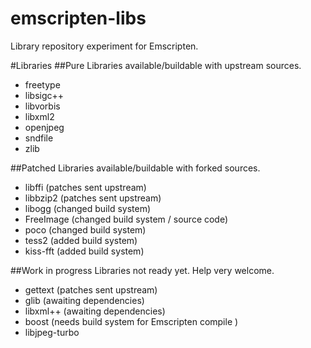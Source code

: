emscripten-libs
===============

Library repository experiment for Emscripten.

#Libraries
##Pure
Libraries available/buildable with upstream sources.
- freetype
- libsigc++
- libvorbis
- libxml2
- openjpeg
- sndfile
- zlib

##Patched
Libraries available/buildable with forked sources.
- libffi (patches sent upstream)
- libbzip2 (patches sent upstream)
- libogg   (changed build system)
- FreeImage (changed build system / source code)
- poco      (changed build system)
- tess2     (added build system)
- kiss-fft  (added build system)

##Work in progress
Libraries not ready yet. Help very welcome.
- gettext  (patches sent upstream)
- glib     (awaiting dependencies)
- libxml++ (awaiting dependencies)
- boost    (needs build system for Emscripten compile )
- libjpeg-turbo


